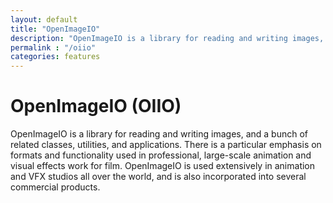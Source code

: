 ```yaml
---
layout: default
title: "OpenImageIO"
description: "OpenImageIO is a library for reading and writing images, used extensively in animation and VFX studios all over the world."
permalink : "/oiio"
categories: features
---
```


# OpenImageIO (OIIO)

OpenImageIO is a library for reading and writing images, and a bunch of related classes, utilities, and applications.  There is a particular emphasis on formats and functionality used in professional, large-scale animation and visual effects work for film.  OpenImageIO is used extensively in animation and VFX studios all over the world, and is also incorporated into several commercial products.
